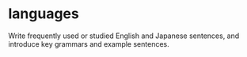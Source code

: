# languages
Write frequently used or studied English and Japanese sentences, and introduce key grammars and example sentences.
